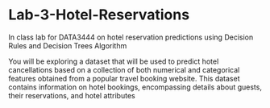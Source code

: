 # Lab-3-Hotel-Reservations
In class lab for DATA3444 on hotel reservation predictions using Decision Rules and Decision Trees Algorithm

You will be exploring a dataset that will be used to predict hotel cancellations based on a collection of both numerical and categorical features obtained from a popular travel booking website. This dataset contains information on hotel bookings, encompassing details about guests, their reservations, and hotel attributes
